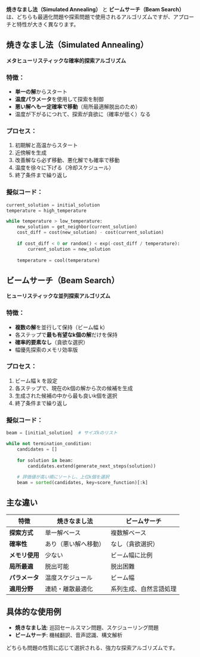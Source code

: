 **焼きなまし法（Simulated Annealing）** と **ビームサーチ（Beam Search）** は、どちらも最適化問題や探索問題で使用されるアルゴリズムですが、アプローチと特性が大きく異なります。

## 焼きなまし法（Simulated Annealing）
**メタヒューリスティックな確率的探索アルゴリズム**

### 特徴：
- **単一の解**からスタート
- **温度パラメータ**を使用して探索を制御
- **悪い解へも一定確率で移動**（局所最適解脱出のため）
- 温度が下がるにつれて、探索が貪欲に（確率が低く）なる

### プロセス：
1. 初期解と高温からスタート
2. 近傍解を生成
3. 改善解なら必ず移動、悪化解でも確率で移動
4. 温度を徐々に下げる（冷却スケジュール）
5. 終了条件まで繰り返し

### 擬似コード：
```python
current_solution = initial_solution
temperature = high_temperature

while temperature > low_temperature:
    new_solution = get_neighbor(current_solution)
    cost_diff = cost(new_solution) - cost(current_solution)
    
    if cost_diff < 0 or random() < exp(-cost_diff / temperature):
        current_solution = new_solution
    
    temperature = cool(temperature)
```

## ビームサーチ（Beam Search）
**ヒューリスティックな並列探索アルゴリズム**

### 特徴：
- **複数の解**を並行して保持（ビーム幅 k）
- 各ステップで**最も有望なk個の解**だけを保持
- **確率的要素なし**（貪欲な選択）
- 幅優先探索のメモリ効率版

### プロセス：
1. ビーム幅 k を設定
2. 各ステップで、現在のk個の解から次の候補を生成
3. 生成された候補の中から最も良いk個を選択
4. 終了条件まで繰り返し

### 擬似コード：
```python
beam = [initial_solution]  # サイズkのリスト

while not termination_condition:
    candidates = []
    
    for solution in beam:
        candidates.extend(generate_next_steps(solution))
    
    # 評価値が高い順にソートし、上位k個を選択
    beam = sorted(candidates, key=score_function)[:k]
```

## 主な違い

| 特徴 | 焼きなまし法 | ビームサーチ |
|------|-------------|-------------|
| **探索方式** | 単一解ベース | 複数解ベース |
| **確率性** | あり（悪い解へ移動） | なし（貪欲選択） |
| **メモリ使用** | 少ない | ビーム幅に比例 |
| **局所最適** | 脱出可能 | 脱出困難 |
| **パラメータ** | 温度スケジュール | ビーム幅 |
| **適用分野** | 連続・離散最適化 | 系列生成、自然言語処理 |

## 具体的な使用例
- **焼きなまし法**: 巡回セールスマン問題、スケジューリング問題
- **ビームサーチ**: 機械翻訳、音声認識、構文解析

どちらも問題の性質に応じて選択される、強力な探索アルゴリズムです。
